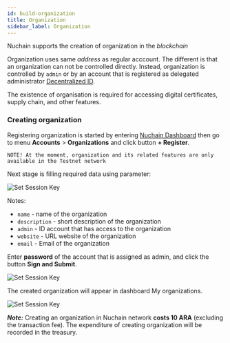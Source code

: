 ```yaml
---
id: build-organization
title: Organization
sidebar_label: Organization
---
```


Nuchain supports the creation of organization in the _blockchain_ 

Organization uses same _address_ as regular acccount. The different is that an organization can not be controlled directly. Instead, organization is controlled by `admin` or by an account that is registered as delegated administrator [Decentralized ID](build-did.md). 

The existence of organisation is required for accessing digital certificates, supply chain, and other features. 

### Creating organization

Registering organization is started by entering [Nuchain Dashboard](https://nuchain.riset.tech) then go to menu **Accounts** > **Organizations** and click button **+ Register**.

`NOTE! At the moment, organization and its related features are only available in the Testnet network`

Next stage is filling required data using parameter: 

![Set Session Key](https://i.imgur.com/WmVC5CU.png)

Notes:
- `name` - name of the organization
- `description` - short description of the organization
- `admin` - ID account that has access to the organization
- `website` - URL website of the organization
- `email` - Email of the organization

Enter **password** of the account that is assigned as admin, and click the button **Sign and Submit**.

![Set Session Key](https://i.imgur.com/ks7Hyjh.png)

The created organization will appear in dashboard My organizations.

![Set Session Key](https://i.imgur.com/PSbwVEP.png)

**_Note:_** Creating an organization in Nuchain network **costs 10 ARA** (excluding the transaction fee). The expenditure of creating organization will be recorded in the treasury.
